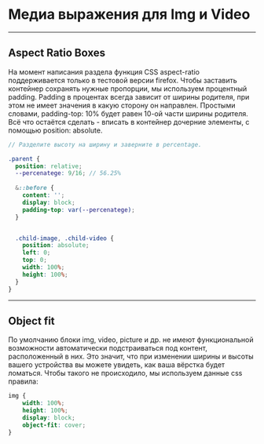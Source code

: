 # Медиа выражения для Img и Video

---

## Aspect Ratio Boxes

На момент написания раздела функция CSS aspect-ratio поддерживается только в тестовой версии firefox.
Чтобы заставить контейнер сохранять нужные пропорции, мы используем процентный padding.
Padding в процентах всегда зависит от ширины родителя, при этом не имеет значения в какую сторону он направлен.
Простыми словами, padding-top: 10% будет равен 10-ой части ширины родителя.
Всё что остаётся сделать - вписать в контейнер дочерние элементы, с помощью position: absolute.

```scss
// Разделите высоту на ширину и заверните в percentage.

.parent {
  position: relative;
  --percenatege: 9/16; // 56.25%
  
  &::before {
    content: '';
    display: block;
    padding-top: var(--percenatege);
  }


  .child-image, .child-video {
    position: absolute;
    left: 0;
    top: 0;
    width: 100%;
    height: 100%;
  }
}
```

---

## Object fit

По умолчанию блоки img, video, picture и др. не имеют функциональной возможности
автоматически подстраиваться под контент, расположенный в них.
Это значит, что при изменении ширины и высоты вашего устройства вы можете увидеть, как ваша вёрстка будет ломаться.
Чтобы такого не происходило, мы используем данные css правила:

```css
img {
    width: 100%;
    height: 100%;
    display: block;
    object-fit: cover;
}
```
